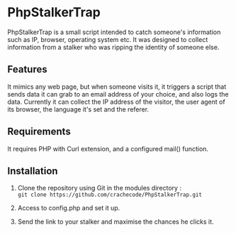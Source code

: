 PhpStalkerTrap
==========

PhpStalkerTrap is a small script intended to catch someone's information such as IP, browser, operating system etc. It was designed to collect information from a stalker who was ripping the identity of someone else.

## Features

It mimics any web page, but when someone visits it, it triggers a script that sends data it can grab to an email address of your choice, and also logs the data.
Currently it can collect the IP address of the visitor, the user agent of its browser, the language it's set and the referer.

## Requirements

It requires PHP with Curl extension, and a configured mail() function.

## Installation

 1. Clone the repository using Git in the modules directory :  
 `git clone https://github.com/crachecode/PhpStalkerTrap.git`

 2. Access to config.php and set it up.

 3. Send the link to your stalker and maximise the chances he clicks it.
